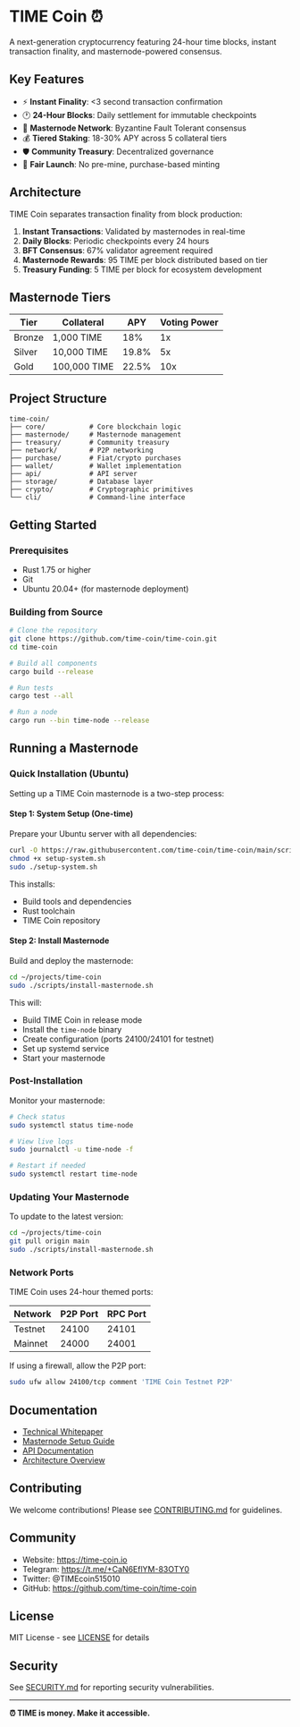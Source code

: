 # TIME Coin ⏰

A next-generation cryptocurrency featuring 24-hour time blocks, instant transaction finality, and masternode-powered consensus.

## Key Features

- ⚡ **Instant Finality**: <3 second transaction confirmation
- 🕐 **24-Hour Blocks**: Daily settlement for immutable checkpoints
- 🔗 **Masternode Network**: Byzantine Fault Tolerant consensus
- 💰 **Tiered Staking**: 18-30% APY across 5 collateral tiers
- 🛡️ **Community Treasury**: Decentralized governance
- 🚀 **Fair Launch**: No pre-mine, purchase-based minting

## Architecture

TIME Coin separates transaction finality from block production:

1. **Instant Transactions**: Validated by masternodes in real-time
2. **Daily Blocks**: Periodic checkpoints every 24 hours
3. **BFT Consensus**: 67% validator agreement required
4. **Masternode Rewards**: 95 TIME per block distributed based on tier
5. **Treasury Funding**: 5 TIME per block for ecosystem development

## Masternode Tiers

| Tier | Collateral | APY | Voting Power |
|------|-----------|-----|--------------|
| Bronze | 1,000 TIME | 18% | 1x |
| Silver | 10,000 TIME | 19.8% | 5x |
| Gold   | 100,000 TIME | 22.5% | 10x |

## Project Structure

```
time-coin/
├── core/           # Core blockchain logic
├── masternode/     # Masternode management
├── treasury/       # Community treasury
├── network/        # P2P networking
├── purchase/       # Fiat/crypto purchases
├── wallet/         # Wallet implementation
├── api/            # API server
├── storage/        # Database layer
├── crypto/         # Cryptographic primitives
└── cli/            # Command-line interface
```

## Getting Started

### Prerequisites

- Rust 1.75 or higher
- Git
- Ubuntu 20.04+ (for masternode deployment)

### Building from Source

```bash
# Clone the repository
git clone https://github.com/time-coin/time-coin.git
cd time-coin

# Build all components
cargo build --release

# Run tests
cargo test --all

# Run a node
cargo run --bin time-node --release
```

## Running a Masternode

### Quick Installation (Ubuntu)

Setting up a TIME Coin masternode is a two-step process:

#### Step 1: System Setup (One-time)

Prepare your Ubuntu server with all dependencies:

```bash
curl -O https://raw.githubusercontent.com/time-coin/time-coin/main/scripts/setup-system.sh
chmod +x setup-system.sh
sudo ./setup-system.sh
```

This installs:
- Build tools and dependencies
- Rust toolchain
- TIME Coin repository

#### Step 2: Install Masternode

Build and deploy the masternode:

```bash
cd ~/projects/time-coin
sudo ./scripts/install-masternode.sh
```

This will:
- Build TIME Coin in release mode
- Install the `time-node` binary
- Create configuration (ports 24100/24101 for testnet)
- Set up systemd service
- Start your masternode

### Post-Installation

Monitor your masternode:

```bash
# Check status
sudo systemctl status time-node

# View live logs
sudo journalctl -u time-node -f

# Restart if needed
sudo systemctl restart time-node
```

### Updating Your Masternode

To update to the latest version:

```bash
cd ~/projects/time-coin
git pull origin main
sudo ./scripts/install-masternode.sh
```

### Network Ports

TIME Coin uses 24-hour themed ports:

| Network | P2P Port | RPC Port |
|---------|----------|----------|
| Testnet | 24100 | 24101 |
| Mainnet | 24000 | 24001 |

If using a firewall, allow the P2P port:

```bash
sudo ufw allow 24100/tcp comment 'TIME Coin Testnet P2P'
```

## Documentation

- [Technical Whitepaper](docs/whitepaper-technical.md)
- [Masternode Setup Guide](docs/masternodes/setup-guide.md)
- [API Documentation](docs/api/README.md)
- [Architecture Overview](docs/architecture/README.md)

## Contributing

We welcome contributions! Please see [CONTRIBUTING.md](CONTRIBUTING.md) for guidelines.

## Community

- Website: https://time-coin.io
- Telegram: https://t.me/+CaN6EflYM-83OTY0
- Twitter: @TIMEcoin515010
- GitHub: https://github.com/time-coin/time-coin

## License

MIT License - see [LICENSE](LICENSE) for details

## Security

See [SECURITY.md](SECURITY.md) for reporting security vulnerabilities.

---

**⏰ TIME is money. Make it accessible.**
